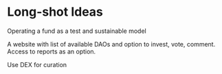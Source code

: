 # Long-shot Ideas

Operating a fund as a test and sustainable model

A website with list of available DAOs and option to invest, vote, comment. Access to reports as an option.

Use DEX for curation

### 

